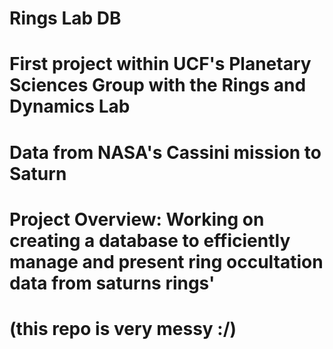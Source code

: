 # Rings Lab DB
# First project within UCF's Planetary Sciences Group with the Rings and Dynamics Lab
# Data from NASA's Cassini mission to Saturn
# Project Overview: Working on creating a database to efficiently manage and present ring occultation data from saturns rings'

# (this repo is very messy :/)
